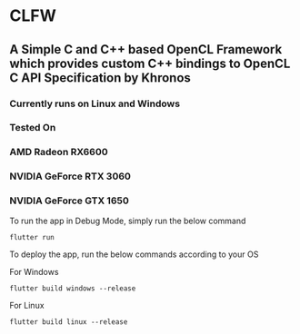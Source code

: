 # CLFW #

## A Simple C and C++ based OpenCL Framework which provides custom C++ bindings to OpenCL C API Specification by Khronos ##

### Currently runs on Linux and Windows ###

### Tested On ###
### AMD Radeon RX6600 ###
### NVIDIA GeForce RTX 3060 ###
### NVIDIA GeForce GTX 1650 ###

To run the app in Debug Mode, simply run the below command
```shell
flutter run
```

To deploy the app, run the below commands according to your OS

For Windows
```shell
flutter build windows --release
```

For Linux
```shell
flutter build linux --release
```
